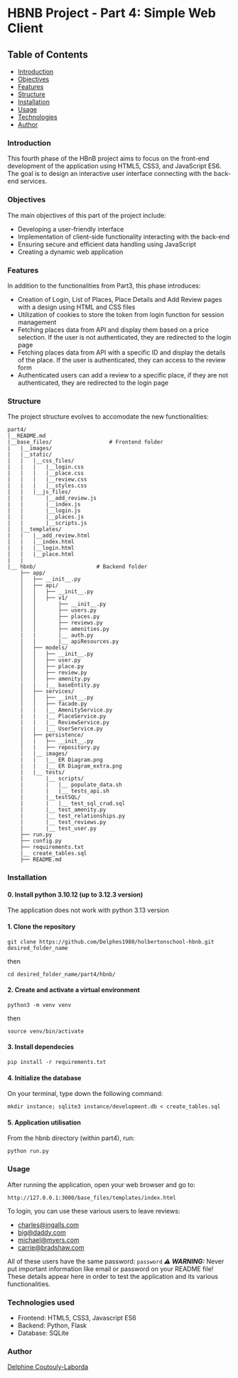 # HBNB Project - Part 4: Simple Web Client

## Table of Contents
- [Introduction](#introduction)
- [Objectives](#objectives)
- [Features](#features)
- [Structure](#structure)
- [Installation](#installation)
- [Usage](#usage)
- [Technologies](#technologies-used)
- [Author](#author)


### Introduction
This fourth phase of the HBnB project aims to focus on the front-end development of the application using HTML5, CSS3, and JavaScript ES6.
The goal is to design an interactive user interface connecting with the back-end services.

### Objectives
The main objectives of this part of the project include:
- Developing a user-friendly interface
- Implementation of client-side functionality interacting with the back-end
- Ensuring secure and efficient data handling using JavaScript
- Creating a dynamic web application

### Features
In addition to the functionalities from Part3, this phase introduces:
- Creation of Login, List of Places, Place Details and Add Review pages with a design using HTML and CSS files
- Utilization of cookies to store the token from login function for session management
- Fetching places data from API and display them based on a price selection. If the user is not authenticated, they are redirected to the login page
- Fetching places data from API with a specific ID and display the details of the place. If the user is authenticated, they can access to the review form
- Authenticated users can add a review to a specific place, if they are not authenticated, they are redirected to the login page

### Structure
The project structure evolves to accomodate the new functionalities:
```
part4/
|__README.md
|__base_files/					# Frontend folder
|	|__images/
|	|__static/
|	|	|__css_files/
|	|	|	|__login.css
|	|	|	|__place.css
|	|	|	|__review.css
|	|	|	|__styles.css
|	|	|__js_files/
|	|		|__add_review.js
|	|		|__index.js
|	|		|__login.js
|	|		|__places.js
|	|		|__scripts.js
|	|__templates/
|	|	|__add_review.html
|	|	|__index.html
|	|	|__login.html
|	|	|__place.html
|	|
|__	hbnb/					# Backend folder
	├── app/
	│   ├── __init__.py
	│   ├── api/           
	│   │   ├── __init__.py
	│   │   ├── v1/                         
	│   │       ├── __init__.py
	│   │       ├── users.py
	│   │       ├── places.py
	│   │       ├── reviews.py
	│   │       ├── amenities.py
	|   |       |__ auth.py                 
	|   |       |__ apiResources.py         
	│   ├── models/                         
	│   │   ├── __init__.py
	│   │   ├── user.py
	│   │   ├── place.py
	│   │   ├── review.py
	│   │   ├── amenity.py
	|   |   |__ baseEntity.py
	│   ├── services/                       
	│   │   ├── __init__.py
	│   │   ├── facade.py
	|   |   |__ AmenityService.py
	|   |   |__ PlaceService.py
	|   |   |__ ReviewService.py
	|   |   |__ UserService.py
	│   ├── persistence/                    
	│   |   ├── __init__.py
	│   |   ├── repository.py               
	|   |__ images/
	|   |   |__ ER Diagram.png              
	|   |   |__ ER Diagram_extra.png       
	|   |__ tests/                          
	|       |__ scripts/
	|       |   |__ populate_data.sh
	|       |   |__ tests_api.sh
	|       |__testSQL/
	|       |   |__ test_sql_crud.sql       
	|       |__ test_amenity.py
	|       |__ test_relationships.py
	|       |__ test_reviews.py
	|       |__ test_user.py
	├── run.py                             
	├── config.py
	├── requirements.txt
	|__ create_tables.sql                   
	├── README.md

```

### Installation
#### 0. Install python 3.10.12 (up to 3.12.3 version)
The application does not work with python 3.13 version

#### 1. Clone the repository
```
git clone https://github.com/Delphes1980/holbertonschool-hbnb.git desired_folder_name
```
then 
```
cd desired_folder_name/part4/hbnb/
```

#### 2. Create and activate a virtual environment
```
python3 -m venv venv
```
then
```
source venv/bin/activate
```

#### 3. Install dependecies
```
pip install -r requirements.txt
```

#### 4. Initialize the database
On your terminal, type down the following command:
```
mkdir instance; sqlite3 instance/development.db < create_tables.sql
```

#### 5. Application utilisation
From the hbnb directory (within part4), run:
```
python run.py
```

### Usage
After running the application, open your web browser and go to:
```
http://127.0.0.1:3000/base_files/templates/index.html
```
To login, you can use these various users to leave reviews:
- charles@ingalls.com
- big@daddy.com
- michael@myers.com
- carrie@bradshaw.com

All of these users have the same password: ```password```
**_⚠ WARNING:_** Never put important information like email or password on your README file! These details appear here in order to test the application and its various functionalities.


### Technologies used
- Frontend: HTML5, CSS3, Javascript ES6
- Backend: Python, Flask
- Database: SQLite

### Author
[Delphine Coutouly-Laborda](https://github.com/Delphes1980)
